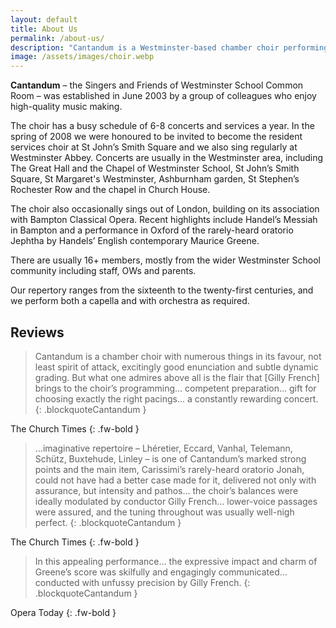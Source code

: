 ```yaml
---
layout: default
title: About Us
permalink: /about-us/
description: "Cantandum is a Westminster-based chamber choir performing diverse repertoire from the 16th to 21st centuries in concerts and services annually."
image: /assets/images/choir.webp
---
```


**Cantandum** – the Singers and Friends of Westminster School Common Room – was established in June 2003 by a group of colleagues who enjoy high-quality music making.

The choir has a busy schedule of 6-8 concerts and services a year.  In the spring of 2008 we were honoured to be invited to become the resident services choir at St John’s Smith Square and we also sing regularly at Westminster Abbey.  Concerts are usually in the Westminster area, including The Great Hall and the Chapel of Westminster School, St John’s Smith Square, St Margaret's Westminster,  Ashburnham garden, St Stephen’s Rochester Row and the chapel in Church House.

The choir also occasionally sings out of London, building on its association with Bampton Classical Opera.  Recent highlights include Handel’s Messiah in Bampton and a performance in Oxford of the rarely-heard oratorio Jephtha by Handels’ English contemporary Maurice Greene.

There are usually 16+ members, mostly from the wider Westminster School community including staff, OWs and parents.

Our repertory ranges from the sixteenth to the twenty-first centuries, and we perform both a capella and with orchestra as required.

## Reviews

> Cantandum is a chamber choir with numerous things in its favour, not least spirit of attack, excitingly good enunciation and subtle dynamic grading. But what one admires above all is the flair that [Gilly French] brings to the choir’s programming… competent preparation… gift for choosing exactly the right pacings… a constantly rewarding concert. 
{: .blockquoteCantandum }

The Church Times
{: .fw-bold }

> …imaginative repertoire – Lhéretier, Eccard, Vanhal, Telemann, Schütz, Buxtehude, Linley – is one of Cantandum’s marked strong points and the main item, Carissimi’s rarely-heard oratorio Jonah, could not have had a better case made for it, delivered not only with assurance, but intensity and pathos… the choir’s balances were ideally modulated by conductor Gilly French… lower-voice passages were assured, and the tuning throughout was usually well-nigh perfect. 
{: .blockquoteCantandum }

The Church Times
{: .fw-bold }

> In this appealing performance… the expressive impact and charm of Greene’s score was skilfully and engagingly communicated… conducted with unfussy precision by Gilly French. 
{: .blockquoteCantandum }

Opera Today
{: .fw-bold }